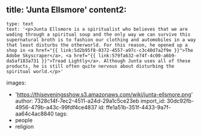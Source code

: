 title: 'Junta Ellsmore'
content2:
  -
    type: text
    text: '<p>Junta Ellsmore is a spiritualist who believes that we are wading through a spiritual soup and the only way we can survive this supernatural broth is to fashion our clothing and automobiles in a way that least disturbs the otherworld. For this reason, he opened up a shop in <a href="{{ link:5d2b95f8-0372-4557-a97c-c3c40d7a2f9e }}">The Adobe Skyscraper</a>, <a href="{{ link:579fa632-e74f-4c00-a6b9-da5af183a731 }}">Tread Lightly</a>. Although Junta uses all of these products, he is still often quite nervous about disturbing the spiritual world.</p>'
images:
  - 'https://thiseveningsshow.s3.amazonaws.com/wiki/junta-ellsmore.png'
author: 7328c14f-7ec2-4511-a24d-29a1c5ce23eb
import_id: 30dc92fb-4956-479b-a43c-99fdf4ce4837
id: ffe1a51b-351f-4433-9a7f-aa64c4ac8840
tags:
  - people
  - religion
